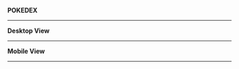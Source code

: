**POKEDEX**
____________________________________________________________________________________________________
**Desktop View**
____________________________________________________________________________________________________
**Mobile View**
____________________________________________________________________________________________________
